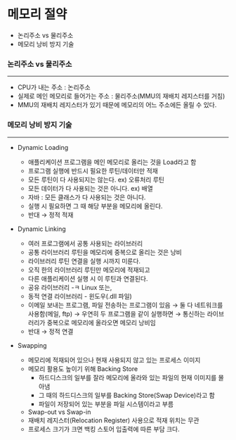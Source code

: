 # 메모리 절약

- 논리주소 vs 물리주소
- 메모리 낭비 방지 기술

### 논리주소 vs 물리주소

---

- CPU가 내는 주소 : 논리주소
- 실제로 메인 메모리로 들어가는 주소 : 물리주소(MMU의 재배치 레지스터를 거침)
- MMU의 재배치 레지스터가 있기 때문에 메모리의 어느 주소에든 올릴 수 있다.

### 메모리 낭비 방지 기술

---

- Dynamic Loading
    - 애플리케이션 프로그램을 메인 메모리로 올리는 것을 Load라고 함
    - 프로그램 실행에 반드시 필요한 루틴/데이터만 적재
    - 모든 루틴이 다 사용되지는 않는다. ex) 오류처리 루틴
    - 모든 데이터가 다 사용되는 것은 아니다. ex) 배열
    - 자바 : 모든 클래스가 다 사용되는 것은 아니다.
    - 실행 시 필요하면 그 때 해당 부분을 메모리에 올린다.
    - 반대 → 정적 적재

- Dynamic Linking
    - 여러 프로그램에서 공통 사용되는 라이브러리
    - 공통 라이브러리 루틴을 메모리에 중복으로 올리는 것은 낭비
    - 라이브러리 루틴 연결을 실행 시까지 미룬다.
    - 오직 한의 라이브러리 루틴만 메모리에 적재되고
    - 다른 애플리케이션 실행 시 이 루틴과 연결된다.
    - 공유 라이브러리 -ㅋ Linux 또는,
    - 동적 연결 라이브러리 - 윈도우(.dll 파일)
    - 이메일 보내는 프로그램, 파일 전송하는 프로그램이 있음 → 둘 다 네트워크를 사용함(메일, ftp) → 우연히 두 프로그램을 같이 실행하면 → 통신하는 라이브러리가 중복으로 메모리에 올라오면 메모리 낭비임
    - 반대 → 정적 연결

- Swapping
    - 메모리에 적재되어 있으나 현재 사용되지 않고 있는 프로세스 이미지
    - 메모리 활용도 높이기 위해 Backing Store
        - 하드디스크의 일부를 잘라 메모리에 올라와 있는 파일의 현재 이미지를 몰아냄
        - 그 때의 하드디스크의 일부를 Backing Store(Swap Device)라고 함
        - 파일이 저장되어 있는 부분을 파일 시스템이라고 부름
    - Swap-out vs Swap-in
    - 재배치 레지스터(Relocation Register) 사용으로 적재 위치는 무관
    - 프로세스 크기가 크면 백킹 스토어 입출력에 따른 부담 크다.